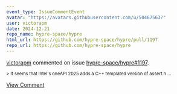 ```yaml
---
event_type: IssueCommentEvent
avatar: "https://avatars.githubusercontent.com/u/50467563?"
user: victorapm
date: 2024-12-21
repo_name: hypre-space/hypre
html_url: https://github.com/hypre-space/hypre/pull/1197
repo_url: https://github.com/hypre-space/hypre
---
```


<a href='https://github.com/victorapm' target='_blank'>victorapm</a> commented on issue <a href='https://github.com/hypre-space/hypre/pull/1197' target='_blank'>hypre-space/hypre#1197</a>.

<small>> It seems that Intel's oneAPI 2025 adds a C++ templated version of assert.h...</small>

<a href='https://github.com/hypre-space/hypre/pull/1197' target='_blank'>View Comment</a>